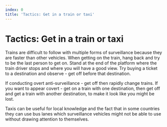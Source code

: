 ```yaml
---
index: 0
title: 'Tactics: Get in a train or taxi'
---
```

# Tactics: Get in a train or taxi

Trains are difficult to follow with multiple forms of surveillance because they are faster than other vehicles. When getting on the train, hang back and try to be the last person to get on. Stand at the end of the platform where the train driver stops and where you will have a good view. Try buying a ticket to a destination and observe  - get off before that destination.

If conducting overt anti-surveillance - get off then rapidly change trains. If you want to appear covert - get on a train with one destination, then get off and get a train with another destination, to make it look like you might be lost.

Taxis can be useful for local knowledge and the fact that in some countries they can use bus lanes which surveillance vehicles might not be able to use without drawing attention to themselves.